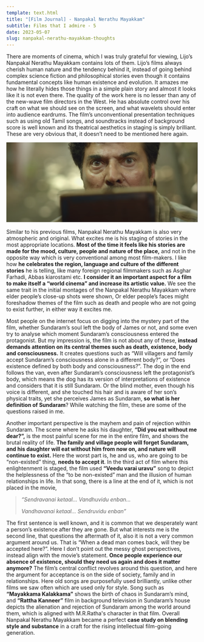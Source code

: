 ```yaml
---
template: text.html
title: "[Film Journal] - Nanpakal Nerathu Mayakkam"
subtitle: Films that I admire - 5
date: 2023-05-07
slug: nanpakal-nerathu-mayakkam-thoughts
---
```


There are moments of cinema, which I was truly grateful for viewing, Lijo’s Nanpakal Nerathu Mayakkam contains lots of them. Lijo’s films always cherish human nature and the tendency behind it, instead of going behind complex science fiction and philosophical stories even though it contains fundamental concepts like human existence and evolution. It amazes me how he literally hides those things in a simple plain story and almost it looks like it is not even there. The quality of the work here is no lesser than any of the new-wave film directors in the West. He has absolute control over his craft on what we should see on the screen, and what wavelets should enter into audience eardrums. The film’s unconventional presentation techniques such as using old Tamil songs, and soundtracks instead of background score is well known and its theatrical aesthetics in staging is simply brilliant. These are very obvious that, it doesn’t need to be mentioned here again.

![From Nanpakal Nerathu Mayakkam](/static/res/nanpakal-nerathu-mayakkam-thoughts/nanpakal.png)

Similar to his previous films, Nanpakal Nerathu Mayakkam is also very atmospheric and original. What excites me is his staging of stories in the most appropriate locations. **Most of the time it feels like his stories are made for the mood, culture, people and nature of the place,** and not in the opposite way which is very conventional among most film-makers. I like how **he celebrates the region, language and culture of the different stories** he is telling, like many foreign regional filmmakers such as Asghar Farhadi, Abbas kiarostami etc. **I consider it an important aspect for a film to make itself a “world cinema” and increase its artistic value.** We see the same trait in the initial montages of the Nanpakal Nerathu Mayakkam where elder people’s close-up shots were shown, Or elder people’s faces might foreshadow themes of the film such as death and people who are not going to exist further, in either way it excites me.

Most people on the internet focus on digging into the mystery part of the film, whether Sundaram’s soul left the body of James or not, and some even try to analyse which moment Sundaram’s consciousness entered the protagonist. But my impression is, the film is not about any of these, **instead demands attention on its central themes such as death, existence, body and consciousness.** It creates questions such as “Will villagers and family accept Sundaram’s consciousness alone in a different body?”, or “Does existence defined by both body and consciousness?”. The dog in the end follows the van, even after Sundaram’s consciousness left the protagonist’s body, which means the dog has its version of interpretations of existence and considers that it is still Sundaram. Or the blind mother, even though his voice is different, and she touched his hair and is aware of her son’s physical traits, yet she perceives James as Sundaram, **so what is her definition of Sundaram**? While watching the film, these are some of the questions raised in me.

Another important perspective is the mayhem and pain of rejection within Sundaram. The scene where he asks his daughter, **“Did you eat without me dear?”,** is the most painful scene for me in the entire film, and shows the brutal reality of life. **The family and village people will forget Sundaram, and his daughter will eat without him from now on, and nature will continue to exist.** Here the worst part is, he and us, who are going to be “non-existed” thing, **needs to accept it**. In the third act of film where this enlightenment is staged, the film used **“Veedu varai uravu”** song to depict the helplessness of the “to be non-existed” man and the illusion of human relationships in life. In that song, there is a line at the end of it, which is not placed in the movie,

> *“Sendravanai ketaal… Vandhuvidu enban…*
> 
> *Vandhavanai ketaal… Sendruvidu enban”*
> 

The first sentence is well known, and it is common that we desperately want a person’s existence after they are gone. But what interests me is the second line, that questions the aftermath of it, also it is not a very common argument around us. That is “When a dead man comes back, will they be accepted here?”. Here I don’t point out the messy ghost perspectives, instead align with the movie’s statement. **Once people experience our absence of existence, should they need us again and does it matter anymore?** The film’s central conflict revolves around this question, and here the argument for acceptance is on the side of society, family and in relationships. Here old songs are purposefully used brilliantly, unlike other films we saw often which are used only for style. Song such as **“Mayakkama Kalakkama”** shows the birth of chaos in Sundaram’s mind, and **“Rattha Kanneer”** film in background television in Sundaram’s house depicts the alienation and rejection of Sundaram among the world around them, which is aligned with M.R.Ratha's character in that film. Overall Nanpakal Nerathu Mayakkam became a perfect **case study on blending style and substance** in a craft for the rising intellectual film-going generation.